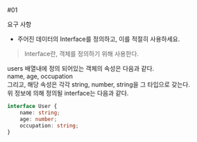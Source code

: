 #01

요구 사항 
- 주어진 데이터의 Interface를 정의하고, 이를 적절히 사용하세요.

> Interface란, 객체를 정의하기 위해 사용한다.

users 배열내에 정의 되어있는 객체의 속성은 다음과 같다.   
name, age, occupation    
그리고, 해당 속성은 각각 string, number, string을 그 타입으로 갖는다.    
위 정보에 의해 정의될 interface는 다음과 같다.   

```ts
interface User {
    name: string;
    age: number;
    occupation: string;
}
```

